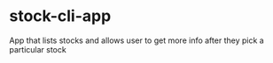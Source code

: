 # stock-cli-app
App that lists stocks and allows user to get more info after they pick a particular stock
